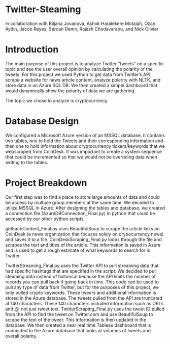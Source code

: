 # Twitter-Steaming
In collaboration with Biljana Jovanova, Ashok Haralekere Motaiah, Ozan Aydin, Jacob Reyes, Sercan Demir, Rajesh Chodavarapu, and Nick Olivier

# Introduction
The main purpose of this project is to analyze Twitter “tweets” on a specific topic and see the user overall opinion by calculating the polarity of the tweets. For this project we used Python to get data from Twitter’s API, scrape a website for news article content, analyze polarity with NLTK, and store data in an Azure SQL DB. We then created a simple dashboard that would dynamically show the polarity of data we are gathering.

The topic we chose to analyze is cryptocurrency.

# Database Design
We configured a Microsoft Azure version of an MSSQL database. It contains two tables, one to hold the Tweets and their corresponding information and then one to hold information about cryptocurrency tickers/keywords that we webscraped from CoinDesk. It was important to create a system sequence that could be incremented so that we would not be overriding data when writing to the tables.

# Project Breakdown
Our first step was to find a place to store large amounts of data and could be access by multiple group members at the same time. We decided to utilize MSSQL in Azure. After designing the tables and database, we created a connection file (AzureDBConnection_Final.py) in python that could be accessed by our other python scripts.

getEachContent_Final.py uses BeautifulSoup to scrape the article links on CoinDesk (a news organization that focuses solely on crypocurrency news) and saves it to a file. CoinDeskScraping_Final.py loops through the file and scrapes the text and titles of the article. This information is saved in Azure and is used to get a rough estimate of what keywords to search for in Twitter.

TwitterStreaming_Final.py uses the Twitter API to pull streaming data that had specific hashtags that are specified in the script. We decided to pull steaming data instead of historical because the API limits the number of records you can pull back if going back in time. This code can be used to pull any type of data from Twitter, but for the purposes of this project, we only pulled crypto keywords. These tweers and additional information is stored in the Azure database. The tweets pulled from the API are truncated at 140 characters. These 140 characters included information such as URLs and @<other username>, not just tweet text. TwitterScraping_Final.py uses the tweet ID pulled from the API to find the tweet on Twitter.com and use BeautifulSoup to scrape the text of the tweer. This information is then updated in the database. We then created a near real time Tableau dashboard that is connected to the Azure database that looks at volumes of tweets and overall polarity.

